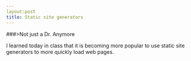 ```yaml
---
layout:post
title: Static site generators
---
```


###>Not just a Dr. Anymore

I learned today in class that it is becoming more popular to use static site generators to more quickly load web pages.
